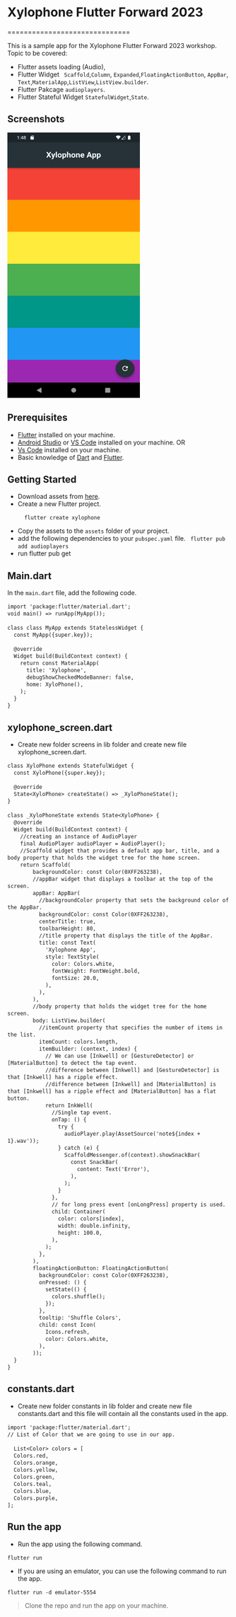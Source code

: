 # Xylophone Flutter Forward 2023 
==============================

This is a sample app for the Xylophone Flutter Forward 2023 workshop.
Topic to be covered:
 - Flutter assets loading (Audio),
 - Flutter Widget ` Scaffold`,`Column`, `Expanded`,`FloatingActionButton`, `AppBar`, `Text`,`MaterialApp`,`ListView`,`ListView.builder`.
 - Flutter Pakcage `audioplayers`.
 - Flutter Stateful Widget `StatefulWidget`,`State`.
 
## Screenshots

<img src="./output.png" width="300" height="600" />

## Prerequisites
- [Flutter](https://flutter.dev/docs/get-started/install) installed on your machine.
- [Android Studio](https://developer.android.com/studio) or [VS Code](https://code.visualstudio.com/download) installed on your machine. OR 
- [Vs Code](https://code.visualstudio.com/download) installed on your machine.
- Basic knowledge of [Dart](https://dart.dev/guides) and [Flutter](https://flutter.dev/docs).

## Getting Started
- Download assets from [here](https//github.com/djsmk123/xylophone-flutter-forward-2023/tree/master/assets).
- Create a new Flutter project.
  ```
    flutter create xylophone
    ```
- Copy the assets to the `assets` folder of your project.
- add the following dependencies to your `pubspec.yaml` file.
 ``` flutter pub add audioplayers```
- run flutter pub get

## Main.dart
In the `main.dart` file, add the following code.
```
import 'package:flutter/material.dart';
void main() => runApp(MyApp());

class class MyApp extends StatelessWidget {
  const MyApp({super.key});

  @override
  Widget build(BuildContext context) {
    return const MaterialApp(
      title: 'Xylophone',
      debugShowCheckedModeBanner: false,
      home: XyloPhone(),
    );
  }
}
```
## xylophone_screen.dart
- Create new folder screens in lib folder and create new file xylophone_screen.dart.
```
class XyloPhone extends StatefulWidget {
  const XyloPhone({super.key});

  @override
  State<XyloPhone> createState() => _XyloPhoneState();
}

class _XyloPhoneState extends State<XyloPhone> {
  @override
  Widget build(BuildContext context) {
    //creating an instance of AudioPlayer
    final AudioPlayer audioPlayer = AudioPlayer();
    //Scaffold widget that provides a default app bar, title, and a body property that holds the widget tree for the home screen.
    return Scaffold(
        backgroundColor: const Color(0XFF263238),
        //appBar widget that displays a toolbar at the top of the screen.
        appBar: AppBar(
          //backgroundColor property that sets the background color of the AppBar.
          backgroundColor: const Color(0XFF263238),
          centerTitle: true,
          toolbarHeight: 80,
          //title property that displays the title of the AppBar.
          title: const Text(
            'Xylophone App',
            style: TextStyle(
              color: Colors.white,
              fontWeight: FontWeight.bold,
              fontSize: 20.0,
            ),
          ),
        ),
        //body property that holds the widget tree for the home screen.
        body: ListView.builder(
          //itemCount property that specifies the number of items in the list.
          itemCount: colors.length,
          itemBuilder: (context, index) {
            // We can use [Inkwell] or [GestureDetector] or [MaterialButton] to detect the tap event.
            //difference between [Inkwell] and [GestureDetector] is that [Inkwell] has a ripple effect.
            //difference between [Inkwell] and [MaterialButton] is that [Inkwell] has a ripple effect and [MaterialButton] has a flat button.
            return InkWell(
              //Single tap event.
              onTap: () {
                try {
                  audioPlayer.play(AssetSource('note${index + 1}.wav'));
                } catch (e) {
                  ScaffoldMessenger.of(context).showSnackBar(
                    const SnackBar(
                      content: Text('Error'),
                    ),
                  );
                }
              },
              // for long press event [onLongPress] property is used.
              child: Container(
                color: colors[index],
                width: double.infinity,
                height: 100.0,
              ),
            );
          },
        ),
        floatingActionButton: FloatingActionButton(
          backgroundColor: const Color(0XFF263238),
          onPressed: () {
            setState(() {
              colors.shuffle();
            });
          },
          tooltip: 'Shuffle Colors',
          child: const Icon(
            Icons.refresh,
            color: Colors.white,
          ),
        ));
  }
}
```
## constants.dart
- Create new folder constants in lib folder and create new file constants.dart and this file will contain all the constants used in the app.

```
import 'package:flutter/material.dart';
// List of Color that we are going to use in our app.

  List<Color> colors = [
  Colors.red,
  Colors.orange,
  Colors.yellow,
  Colors.green,
  Colors.teal,
  Colors.blue,
  Colors.purple,
];
  ```

## Run the app
- Run the app using the following command.
```
flutter run
```
- If you are using an emulator, you can use the following command to run the app.
```
flutter run -d emulator-5554

```

> Clone the repo and run the app on your machine.







